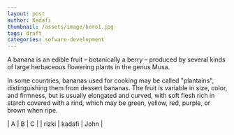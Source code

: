 ```yaml
---
layout: post
author: Kadafi
thumbnail: /assets/image/hero1.jpg
tags: draft
categories: sofware-development
---
```


A banana is an edible fruit – botanically a berry – produced by several
kinds of large herbaceous flowering plants in the genus Musa.

In some countries, bananas used for cooking may be called "plantains",
distinguishing them from dessert bananas. The fruit is variable in size,
color, and firmness, but is usually elongated and curved, with soft
flesh rich in starch covered with a rind, which may be green, yellow,
red, purple, or brown when ripe.

| A | B | C |
| rizki | kadafi | John |
